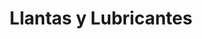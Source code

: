 ---
title: "Llantas y Lubricantes"
url: /managua/llantas-y-lubricantes/
shop: piezas de automóviles
---